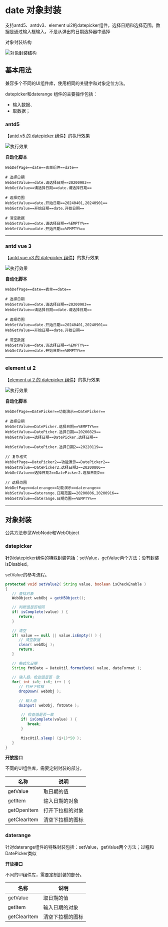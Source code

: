 # date 对象封装

支持antd5、antdv3、element ui2的datepicker组件，选择日期和选择范围。数据是通过输入框输入，不是从弹出的日期选择器中选择

对象封装结构

![对象封装结构](https://raw.gitmirror.com/skywoo0128/willing/main/doc/web/object/date/stuc.png "对象封装结构")


## 基本用法

兼容多个不同的UI组件库，使用相同的关键字和对象定位方法。

datepicker和daterange 组件的主要操作包括：
- 输入数据、
- 取数据；

### antd5 

【[antd v5 的 datepicker 组件](https://ant-design.antgroup.com/components/date-picker-cn)】的执行效果

![执行效果](https://raw.gitmirror.com/skywoo0128/willing/main/doc/web/object/date/antd.gif "执行效果")

**自动化脚本**
```
WebDefPage==date==表单组件==date==

# 选择日期
WebSetValue==date.请选择日期==20200903==
WebGetValue==请选择日期==date.请选择日期==

# 选择范围
WebSetValue==date.开始日期==20240401,20240901==
WebGetValue==开始日期==date.开始日期==

# 清空数据
WebSetValue==date.请选择日期==%EMPTY%==
WebSetValue==date.开始日期==%EMPTY%==
```


***

### antd vue 3

【[antd vue v3 的 datepicker 组件](https://www.antdv.com/components/date-picker-cn)】的执行效果

![执行效果](https://raw.gitmirror.com/skywoo0128/willing/main/doc/web/object/date/antdv.gif "执行效果")

**自动化脚本**
```
WebDefPage==date==表单==date==

# 选择日期
WebSetValue==date.请选择日期==20200903==
WebGetValue==请选择日期==date.请选择日期==

# 选择范围
WebSetValue==date.开始日期==20240401,20240901==
WebGetValue==开始日期==date.开始日期==

# 清空数据
WebSetValue==date.请选择日期==%EMPTY%==
WebSetValue==date.开始日期==%EMPTY%==
```



***

### element ui 2

【[element ui 2 的 datepicker 组件](https://element.eleme.cn/#/zh-CN/component/date-picker)】的执行效果

![执行效果](https://raw.gitmirror.com/skywoo0128/willing/main/doc/web/object/date/eui.gif "执行效果")

**自动化脚本**
```
WebDefPage==DatePicker==功能演示==DatePicker==

# 选择日期
WebSetValue==DatePicker.选择日期==%EMPTY%==
WebSetValue==DatePicker.选择日期==20200829==
WebGetValue==选择日期==DatePicker.选择日期==

WebSetValue==DatePicker.选择日期2==20220119==

// 复杂格式
WebDefPage==DatePicker2==功能演示==DatePicker2==
WebSetValue==DatePicker2.选择日期2==20200806==
WebGetValue==选择日期2==DatePicker2.选择日期2==

// 选择范围
WebDefPage==daterange==功能演示==daterange==
WebSetValue==daterange.日期范围==20200806,20200916==
WebSetValue==daterange.日期范围==%EMPTY%==
```

***

## 对象封装

公共方法参见WebNode和WebObject

### datepicker

针对datepicker组件的特殊封装包括：setValue，getValue两个方法；没有封装isDisabled。

setValue的参考流程。

```java
protected void setValue2( String value, boolean isCheckEnable )
{
   // 查找对象
   WebObject webObj = getH5Object();

   // 判断值是否相同
   if( isComplete(value) ) {
      return;
   }
   
   // 清空
   if( value == null || value.isEmpty() ) {
      // 清空数据
      clear( webObj );
      return;
   }
   
   // 格式化日期
   String fmtDate = DateUtil.formatDate( value, dateFormat );
   
   // 输入后，检查值是否一致
   for( int i=0; i<6; i++ ) {
      // 打开下拉框
      dropDown( webObj );
      
      // 输入值
      doInput( webObj, fmtDate );
       
       // 检查值是否一致
       if( isComplete(value) ) {
          break;
       }
       
       MiscUtil.sleep( (i+1)*50 );
   }
}
```

**开放接口**

不同的UI组件库，需要定制封装的部分。

| 名称 | 说明 |
| --- | --- |
| getValue | 取日期的值 |
| getItem | 输入日期的对象 |
| getOpenItem | 打开下拉框的对象 |
| getClearItem | 清空下拉框的图标 |


### daterange

针对daterange组件的特殊封装包括：setValue，getValue两个方法；过程和DatePicker类似


**开放接口**

不同的UI组件库，需要定制封装的部分。

| 名称 | 说明 |
| --- | --- |
| getValue | 取日期的值 |
| getItem | 输入日期的对象 |
| getClearItem | 清空下拉框的图标 |



